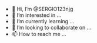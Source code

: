 - 👋 Hi, I’m @SERGIO123njg
- 👀 I’m interested in ...
- 🌱 I’m currently learning ...
- 💞️ I’m looking to collaborate on ...
- 📫 How to reach me ...

<!---
SERGIO123njg/SERGIO123njg is a ✨ special ✨ repository because its `README.md` (this file) appears on your GitHub profile.
You can click the Preview link to take a look at your changes.
--->
